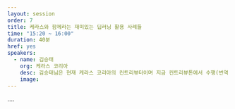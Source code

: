 ```yaml
---
layout: session
order: 7
title: 케라스와 함께라는 재미있는 딥러닝 활용 사례들
time: "15:20 ~ 16:00"
duration: 40분
href: yes
speakers:
  - name: 김승태
    org: 케라스 코리아
    desc: 김승태님은 현재 케라스 코리아의 컨트리뷰터이며 지금 컨트리뷰톤에서 수행(번역 및 테스트)하고 있는 여러 사례에 대해서 발표할 예정입니다.
    image:
---
```

....
